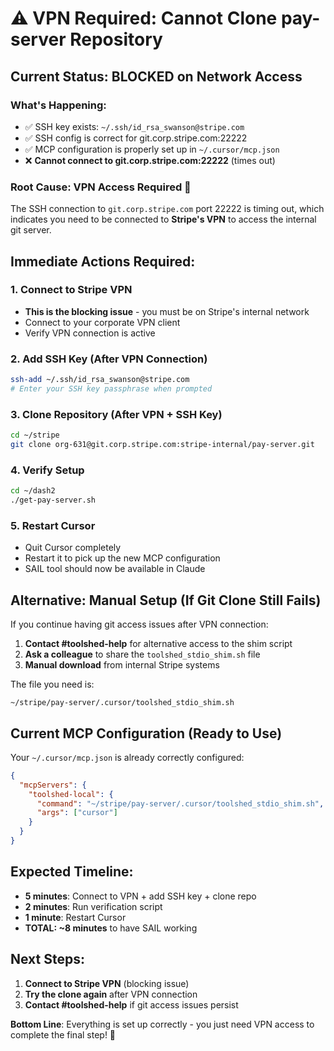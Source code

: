 # ⚠️ VPN Required: Cannot Clone pay-server Repository

## Current Status: BLOCKED on Network Access

### What's Happening:
- ✅ SSH key exists: `~/.ssh/id_rsa_swanson@stripe.com`
- ✅ SSH config is correct for git.corp.stripe.com:22222
- ✅ MCP configuration is properly set up in `~/.cursor/mcp.json`
- ❌ **Cannot connect to git.corp.stripe.com:22222** (times out)

### Root Cause: VPN Access Required 🔑
The SSH connection to `git.corp.stripe.com` port 22222 is timing out, which indicates you need to be connected to **Stripe's VPN** to access the internal git server.

## Immediate Actions Required:

### 1. Connect to Stripe VPN
- **This is the blocking issue** - you must be on Stripe's internal network
- Connect to your corporate VPN client
- Verify VPN connection is active

### 2. Add SSH Key (After VPN Connection)
```bash
ssh-add ~/.ssh/id_rsa_swanson@stripe.com
# Enter your SSH key passphrase when prompted
```

### 3. Clone Repository (After VPN + SSH Key)
```bash
cd ~/stripe
git clone org-631@git.corp.stripe.com:stripe-internal/pay-server.git
```

### 4. Verify Setup
```bash
cd ~/dash2
./get-pay-server.sh
```

### 5. Restart Cursor
- Quit Cursor completely
- Restart it to pick up the new MCP configuration
- SAIL tool should now be available in Claude

## Alternative: Manual Setup (If Git Clone Still Fails)

If you continue having git access issues after VPN connection:

1. **Contact #toolshed-help** for alternative access to the shim script
2. **Ask a colleague** to share the `toolshed_stdio_shim.sh` file
3. **Manual download** from internal Stripe systems

The file you need is:
```
~/stripe/pay-server/.cursor/toolshed_stdio_shim.sh
```

## Current MCP Configuration (Ready to Use)
Your `~/.cursor/mcp.json` is already correctly configured:
```json
{
  "mcpServers": {
    "toolshed-local": {
      "command": "~/stripe/pay-server/.cursor/toolshed_stdio_shim.sh",
      "args": ["cursor"]
    }
  }
}
```

## Expected Timeline:
- **5 minutes**: Connect to VPN + add SSH key + clone repo
- **2 minutes**: Run verification script  
- **1 minute**: Restart Cursor
- **TOTAL: ~8 minutes** to have SAIL working

## Next Steps:
1. **Connect to Stripe VPN** (blocking issue)
2. **Try the clone again** after VPN connection
3. **Contact #toolshed-help** if git access issues persist

**Bottom Line**: Everything is set up correctly - you just need VPN access to complete the final step! 🚀

